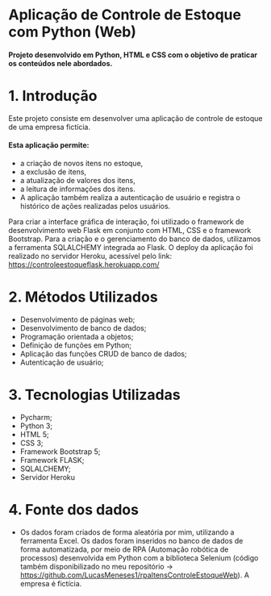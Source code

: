 # Aplicação de Controle de Estoque com Python (Web)
<h4>Projeto desenvolvido em Python, HTML e CSS com o objetivo de praticar os conteúdos nele abordados.</h4>

# 1.	Introdução
Este projeto consiste em desenvolver uma aplicação de controle de estoque de uma empresa fictícia. 
 #### Esta aplicação permite:
  * a criação de novos itens no estoque, 
  * a exclusão de itens, 
  * a atualização de valores dos itens,
  * a leitura de informações dos itens. 
  * A aplicação também realiza a autenticação de usuário e registra o histórico de ações realizadas pelos usuários. 

Para criar a interface gráfica de interação, foi utilizado o framework de desenvolvimento web Flask em conjunto com HTML, CSS e o framework Bootstrap. Para a criação e o gerenciamento do banco de dados, utilizamos a ferramenta SQLALCHEMY integrada ao Flask. O deploy da aplicação foi realizado no servidor Heroku, acessível pelo link: https://controleestoqueflask.herokuapp.com/

# 2.	Métodos Utilizados
*	Desenvolvimento de páginas web;
*	Desenvolvimento de banco de dados;
*	Programação orientada a objetos;
*	Definição de funções em Python;
*	Aplicação das funções CRUD de banco de dados;
*	Autenticação de usuário;
 
# 3.	Tecnologias Utilizadas
*	Pycharm;
*	Python 3;
*	HTML 5;
*	CSS 3;
*	Framework Bootstrap 5;
*	Framework FLASK;
*	SQLALCHEMY;
*	Servidor Heroku

# 4.	Fonte dos dados
*	Os dados foram criados de forma aleatória por mim, utilizando a ferramenta Excel. Os dados foram inseridos no banco de dados de forma automatizada, por meio de RPA (Automação robótica de processos) desenvolvida em Python com a biblioteca Selenium (código também disponibilizado no meu repositório -> https://github.com/LucasMeneses1/rpaItensControleEstoqueWeb). A empresa é fictícia.

